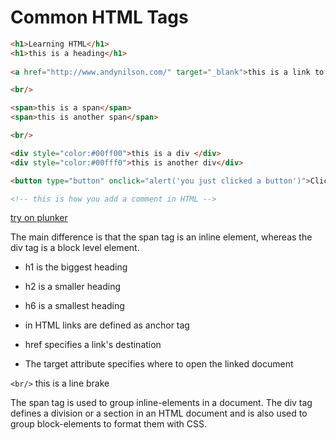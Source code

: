 # Common HTML Tags


```html
<h1>Learning HTML</h1>
<h1>this is a heading</h1>
    
<a href="http://www.andynilson.com/" target="_blank">this is a link to my webpage.</a>

<br/>

<span>this is a span</span>
<span>this is another span</span>

<br/>

<div style="color:#00ff00">this is a div </div>
<div style="color:#00fff0">this is another div</div>

<button type="button" onclick="alert('you just clicked a button')">Click Me!</button>

<!-- this is how you add a comment in HTML -->
```
[try on plunker](http://plnkr.co/edit/bqRFSPf9ZDuA9Ddu30fw?p=preview)

The main difference is that the span tag is an inline element, whereas the div tag is a block level element.
* h1 is the biggest heading
* h2 is a smaller heading
* h6 is a smallest heading

* in HTML links are defined as anchor tag
* href specifies a link's destination
* The target attribute specifies where to open the linked document
     

```<br/>``` this is a line brake

   
The span tag is used to group inline-elements in a document.
The div tag defines a division or a section in an HTML document and is also used to group block-elements to format them with CSS.


  
